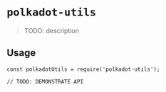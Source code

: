 # `polkadot-utils`

> TODO: description

## Usage

```
const polkadotUtils = require('polkadot-utils');

// TODO: DEMONSTRATE API
```
